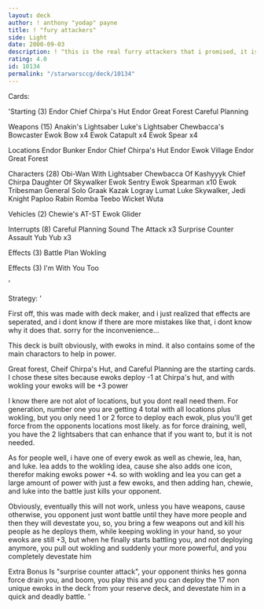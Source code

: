 ```yaml
---
layout: deck
author: ! anthony "yodap" payne
title: ! "fury attackers"
side: Light
date: 2000-09-03
description: ! "this is the real furry attackers that i promised, it is an ewok deck, i know it aint the greatest in the world, but its fun to use......"
rating: 4.0
id: 10134
permalink: "/starwarsccg/deck/10134"
---
```

Cards: 

'Starting (3)
Endor Chief Chirpa's Hut
Endor Great Forest
Careful Planning

Weapons (15)
Anakin's Lightsaber
Luke's Lightsaber
Chewbacca's Bowcaster
Ewok Bow  x4
Ewok Catapult  x4
Ewok Spear  x4

Locations
Endor Bunker
Endor Chief Chirpa's Hut
Endor Ewok Village
Endor Great Forest

Characters (28)
Obi-Wan With Lightsaber
Chewbacca Of Kashyyyk
Chief Chirpa
Daughter Of Skywalker
Ewok Sentry
Ewok Spearman  x10
Ewok Tribesman
General Solo
Graak
Kazak
Logray
Lumat
Luke Skywalker, Jedi Knight
Paploo
Rabin
Romba
Teebo
Wicket
Wuta

Vehicles (2)
Chewie's AT-ST
Ewok Glider

Interrupts (8)
Careful Planning
Sound The Attack  x3
Surprise Counter Assault
Yub Yub  x3

Effects (3)
Battle Plan
Wokling

Effects (3)
I'm With You Too




'

Strategy: '

First off, this was made with deck maker, and i just realized that effects are seperated, and i dont know if there are more mistakes like that, i dont know why it does that. sorry for the inconvenience...

This deck is built obviously, with ewoks in mind. it also contains some of the main charactors to help in power.

Great forest, Cheif Chirpa's Hut, and Careful Planning are the starting cards. I chose these sites because ewoks deploy -1 at Chirpa's hut, and with wokling your ewoks will be +3 power

I know there are not alot of locations, but you dont reall need them. For generation, number one you are getting 4 total with all locations plus wokling, but you only need 1 or 2 force to deploy each ewok, plus you'll get force from the opponents locations most likely. as for force draining, well, you have the 2 lightsabers that can enhance that if you want to, but it is not needed.

As for people well, i have one of every ewok as well as chewie, lea, han, and luke.  lea adds to the wokling idea, cause she also adds one icon, therefor making ewoks power +4. so with wokling and lea you can get a large amount of power with just a few ewoks, and then adding han, chewie, and luke into the battle just kills your opponent.

Obviously, eventually this will not work, unless you have weapons, cause otherwise, you opponent just wont battle until they have more people and then they will devestate you, so, you bring a few weapons out and kill his people as he deploys them, while keeping wokling in your hand, so your ewoks are still +3, but when he finally starts battling you, and not deploying anymore, you pull out wokling and suddenly your more powerful, and you completely devestate him

Extra Bonus  Is "surprise counter attack", your opponent thinks hes gonna force drain you, and boom, you play this and you can deploy the 17 non unique ewoks in the deck from your reserve deck, and devestate him in a quick and deadly battle. '
